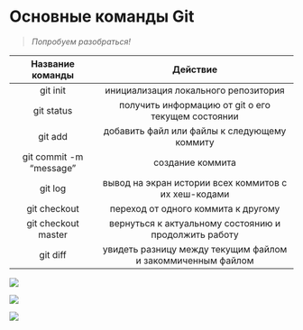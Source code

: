 # __Основные команды Git__
> *Попробуем разобраться!*


Название команды | Действие 
:--------:|:--------------------:
git init |инициализация локального репозитория
git status |получить информацию от git о его текущем состоянии
git add |добавить файл или файлы к следующему коммиту
git commit -m “message” |создание коммита
git log   |вывод на экран истории всех коммитов с их хеш-кодами
git checkout   |переход от одного коммита к другому
git checkout master  |вернуться к актуальному состоянию и продолжить работу
git diff |увидеть разницу между текущим файлом и закоммиченным файлом


![](/6LpfMuuV4t4.jpg)

![](/1379659043_1668981312.jpg)

![](/3810305_22743-650x0.jpg)


